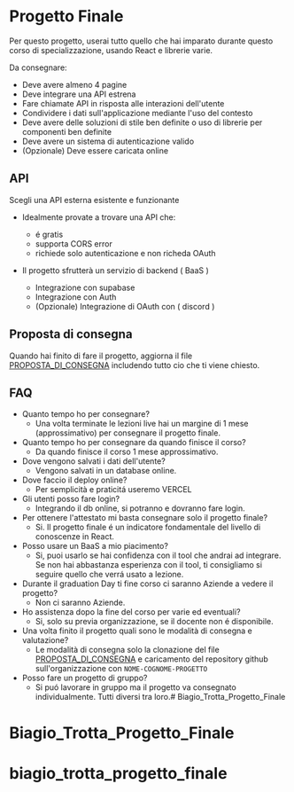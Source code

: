# Progetto Finale

Per questo progetto, userai tutto quello che hai imparato durante questo corso di specializzazione, usando React e librerie varie.

Da consegnare:

* Deve avere almeno 4 pagine
* Deve integrare una API estrena
* Fare chiamate API in risposta alle interazioni dell'utente
* Condividere i dati sull'applicazione mediante l'uso del contesto
* Deve avere delle soluzioni di stile ben definite o uso di librerie per componenti ben definite
* Deve avere un sistema di autenticazione valido
* (Opzionale) Deve essere caricata online

## API

Scegli una API esterna esistente e funzionante

* Idealmente provate a trovare una API che:
  * é gratis
  * supporta CORS error
  * richiede solo autenticazione e non richeda OAuth

* Il progetto sfrutterà un servizio di backend ( BaaS )
  * Integrazione con supabase
  * Integrazione con Auth
  * (Opzionale) Integrazione di OAuth con ( discord )

## Proposta di consegna

Quando hai finito di fare il progetto, aggiorna il file [PROPOSTA_DI_CONSEGNA](./PROPOSTA_DI_CONSEGNA.md) includendo tutto cio che ti viene chiesto.

## FAQ

* Quanto tempo ho per consegnare?
  * Una volta terminate le lezioni live hai un margine di 1 mese (approssimativo) per consegnare il progetto finale.
* Quanto tempo ho per consegnare da quando finisce il corso?
  * Da quando finisce il corso 1 mese approssimativo.
* Dove vengono salvati i dati dell'utente?
  * Vengono salvati in un database online.
* Dove faccio il deploy online?
  * Per semplicità e praticitá useremo VERCEL
* Gli utenti posso fare login?
  * Integrando il db online, si potranno e dovranno fare login.
* Per ottenere l'attestato mi basta consegnare solo il progetto finale?
  * Si. Il progetto finale é un indicatore fondamentale del livello di conoscenze in React.
* Posso usare un BaaS a mio piacimento?
  * Si, puoi usarlo se hai confidenza con il tool che andrai ad integrare. Se non hai abbastanza esperienza con il tool, ti consigliamo si seguire quello che verrá usato a lezione.
* Durante il graduation Day ti fine corso ci saranno Aziende a vedere il progetto?
  * Non ci saranno Aziende.
* Ho assistenza dopo la fine del corso per varie ed eventuali?
  * Si, solo su previa organizzazione, se il docente non é disponibile.
* Una volta finito il progetto quali sono le modalità di consegna e valutazione?
  * Le modalità di consegna solo la clonazione del file [PROPOSTA_DI_CONSEGNA](./PROPOSTA_DI_CONSEGNA.md) e caricamento del repository github sull'organizzazione con `NOME-COGNOME-PROGETTO`
* Posso fare un progetto di gruppo?
  * Si puó lavorare in gruppo ma il progetto va consegnato individualmente. Tutti diversi tra loro.# Biagio_Trotta_Progetto_Finale
# Biagio_Trotta_Progetto_Finale
# biagio_trotta_progetto_finale
